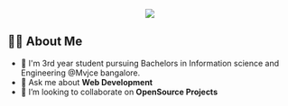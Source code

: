 

<p align="center">
<a>
    <a href="https://www.linkedin.com/in/hithesh-kp-200423213/">
        <img src="https://img.shields.io/badge/%20-Hithesh-black?color=14171A&labelColor=0e76a8&logo=linkedin&logoColor=ffffff" />
  </a>
 
</p>

## 🙋‍♂️ About Me
- 🏫 I'm 3rd year student pursuing Bachelors in Information science and  Engineering @Mvjce bangalore.
- 💬 Ask me about **Web Development**
- 👯 I’m looking to collaborate on **OpenSource Projects**

